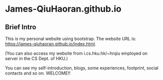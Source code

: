 # James-QiuHaoran.github.io

## Brief Intro

This is my personal website using bootstrap. The website URL is: https://james-qiuhaoran.github.io/index.html.

(You can also access my website from i.cs.hku.hk/~hrqiu employed on server in the CS Dept. of HKU.)

You can see my self-introduction, blogs, some experiences, footprint, social contacts and so on. WELCOME!!
